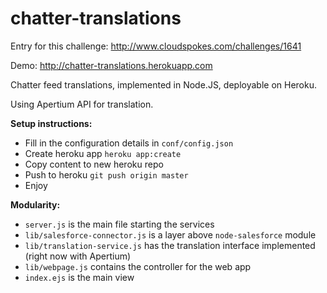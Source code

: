chatter-translations
====================

Entry for this challenge: http://www.cloudspokes.com/challenges/1641

Demo: http://chatter-translations.herokuapp.com

Chatter feed translations, implemented in Node.JS, deployable on Heroku.

Using Apertium API for translation.

**Setup instructions:**

 - Fill in the configuration details in `conf/config.json`
 - Create heroku app `heroku app:create`
 - Copy content to new heroku repo
 - Push to heroku `git push origin master`
 - Enjoy

**Modularity:**

 - `server.js` is the main file starting the services
 - `lib/salesforce-connector.js` is a layer above `node-salesforce` module
 - `lib/translation-service.js` has the translation interface implemented (right now with Apertium)
 - `lib/webpage.js` contains the controller for the web app
 - `index.ejs` is the main view
 